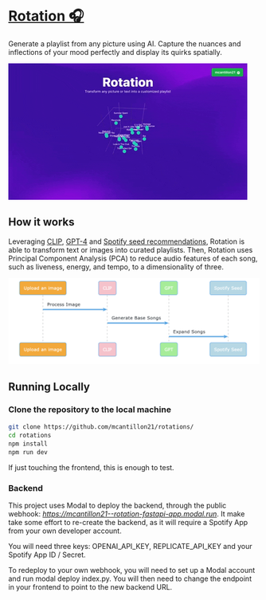 # [Rotation 🎧](https://rotations.ai)

Generate a playlist from any picture using AI. Capture the nuances and inflections of your mood perfectly and display its quirks spatially. 

[![Rotation](public/rotations.gif)](https://rotations.ai)

## How it works

Leveraging [CLIP](https://replicate.com/pharmapsychotic/clip-interrogator), [GPT-4](https://openai.com/research/gpt-4) and [Spotify seed recommendations](https://developer.spotify.com/documentation/web-api/reference/get-recommendations), Rotation is able to transform text or images into curated playlists. Then, Rotation uses Principal Component Analysis (PCA) to reduce audio features of each song, such as liveness, energy, and tempo, to a dimensionality of three.

![Rotation](public/preview.png)

## Running Locally

### Clone the repository to the local machine

```bash
git clone https://github.com/mcantillon21/rotations/
cd rotations
npm install
npm run dev
```
If just touching the frontend, this is enough to test. 

### Backend

This project uses Modal to deploy the backend, through the public webhook: _https://mcantillon21--rotation-fastapi-app.modal.run_. It make take some effort to re-create the backend, as it will require a Spotify App from your own developer account. 

You will need three keys: OPENAI_API_KEY, REPLICATE_API_KEY and your Spotify App ID / Secret. 

To redeploy to your own webhook, you will need to set up a Modal account and run modal deploy index.py. You will then need to change the endpoint in your frontend to point to the new backend URL. 

